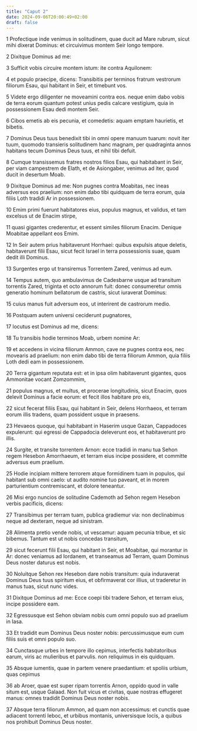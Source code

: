 ```yaml
---
title: "Caput 2"
date: 2024-09-06T20:00:49+02:00
draft: false
---
```



1 Profectique inde venimus in solitudinem, quae ducit ad Mare rubrum, sicut mihi dixerat Dominus: et circuivimus montem Seir longo tempore.

2 Dixitque Dominus ad me:

3 Sufficit vobis circuire montem istum: ite contra Aquilonem:

4 et populo praecipe, dicens: Transibitis per terminos fratrum vestrorum filiorum Esau, qui habitant in Seir, et timebunt vos.

5 Videte ergo diligenter ne moveamini contra eos. neque enim dabo vobis de terra eorum quantum potest unius pedis calcare vestigium, quia in possessionem Esau dedi montem Seir.

6 Cibos emetis ab eis pecunia, et comedetis: aquam emptam haurietis, et bibetis.

7 Dominus Deus tuus benedixit tibi in omni opere manuum tuarum: novit iter tuum, quomodo transieris solitudinem hanc magnam, per quadraginta annos habitans tecum Dominus Deus tuus, et nihil tibi defuit.

8 Cumque transissemus fratres nostros filios Esau, qui habitabant in Seir, per viam campestrem de Elath, et de Asiongaber, venimus ad iter, quod ducit in desertum Moab.

9 Dixitque Dominus ad me: Non pugnes contra Moabitas, nec ineas adversus eos praelium: non enim dabo tibi quidquam de terra eorum, quia filiis Loth tradidi Ar in possessionem.

10 Emim primi fuerunt habitatores eius, populus magnus, et validus, et tam excelsus ut de Enacim stirpe,

11 quasi gigantes crederentur, et essent similes filiorum Enacim. Denique Moabitae appellant eos Emim.

12 In Seir autem prius habitaverunt Horrhaei: quibus expulsis atque deletis, habitaverunt filii Esau, sicut fecit Israel in terra possessionis suae, quam dedit illi Dominus.

13 Surgentes ergo ut transiremus Torrentem Zared, venimus ad eum.

14 Tempus autem, quo ambulavimus de Cadesbarne usque ad transitum torrentis Zared, triginta et octo annorum fuit: donec consumeretur omnis generatio hominum bellatorum de castris, sicut iuraverat Dominus:

15 cuius manus fuit adversum eos, ut interirent de castrorum medio.

16 Postquam autem universi ceciderunt pugnatores,

17 locutus est Dominus ad me, dicens:

18 Tu transibis hodie terminos Moab, urbem nomine Ar:

19 et accedens in vicina filiorum Ammon, cave ne pugnes contra eos, nec movearis ad praelium: non enim dabo tibi de terra filiorum Ammon, quia filiis Loth dedi eam in possessionem.

20 Terra gigantum reputata est: et in ipsa olim habitaverunt gigantes, quos Ammonitae vocant Zomzommim,

21 populus magnus, et multus, et procerae longitudinis, sicut Enacim, quos delevit Dominus a facie eorum: et fecit illos habitare pro eis,

22 sicut fecerat filiis Esau, qui habitant in Seir, delens Horrhaeos, et terram eorum illis tradens, quam possident usque in praesens.

23 Hevaeos quoque, qui habitabant in Haserim usque Gazan, Cappadoces expulerunt: qui egressi de Cappadocia deleverunt eos, et habitaverunt pro illis.

24 Surgite, et transite torrentem Arnon: ecce tradidi in manu tua Sehon regem Hesebon Amorrhaeum, et terram eius incipe possidere, et committe adversus eum praelium.

25 Hodie incipiam mittere terrorem atque formidinem tuam in populos, qui habitant sub omni caelo: ut audito nomine tuo paveant, et in morem parturientium contremiscant, et dolore teneantur.

26 Misi ergo nuncios de solitudine Cademoth ad Sehon regem Hesebon verbis pacificis, dicens:

27 Transibimus per terram tuam, publica gradiemur via: non declinabimus neque ad dexteram, neque ad sinistram.

28 Alimenta pretio vende nobis, ut vescamur: aquam pecunia tribue, et sic bibemus. Tantum est ut nobis concedas transitum,

29 sicut fecerunt filii Esau, qui habitant in Seir, et Moabitae, qui morantur in Ar: donec veniamus ad Iordanem, et transeamus ad Terram, quam Dominus Deus noster daturus est nobis.

30 Noluitque Sehon rex Hesebon dare nobis transitum: quia induraverat Dominus Deus tuus spiritum eius, et obfirmaverat cor illius, ut traderetur in manus tuas, sicut nunc vides.

31 Dixitque Dominus ad me: Ecce coepi tibi tradere Sehon, et terram eius, incipe possidere eam.

32 Egressusque est Sehon obviam nobis cum omni populo suo ad praelium in Iasa.

33 Et tradidit eum Dominus Deus noster nobis: percussimusque eum cum filiis suis et omni populo suo.

34 Cunctasque urbes in tempore illo cepimus, interfectis habitatoribus earum, viris ac mulieribus et parvulis. non reliquimus in eis quidquam.

35 Absque iumentis, quae in partem venere praedantium: et spoliis urbium, quas cepimus

36 ab Aroer, quae est super ripam torrentis Arnon, oppido quod in valle situm est, usque Galaad. Non fuit vicus et civitas, quae nostras effugeret manus: omnes tradidit Dominus Deus noster nobis.

37 Absque terra filiorum Ammon, ad quam non accessimus: et cunctis quae adiacent torrenti Ieboc, et urbibus montanis, universisque locis, a quibus nos prohibuit Dominus Deus noster.


